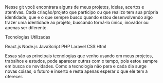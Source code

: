 Nesse git você encontrara alguns de meus projetos, ideias, acertos e atentivas. Cada criação/projeto que participo ou que realizo tem sua própria identidade, que e o que sempre busco quando estou desenvolvendo algo trazer uma identidade ao projeto, buscando torná-lo único, inovador ou apenas ser diferente.

Tecnologias Utilizadas

React.js
Node.js
JavaScript
PHP
Laravel
CSS
Html


Essas são as principais tecnologias que venho usando em meus projetos, trabalhos e estudos, pode aparecer outras com o tempo, pois estou sempre em busca de novidades. Como a tecnologia não para e cada dia surge novas coisas, o futuro e inserto e resta apenas esperar o que ele tem a oferecer.
